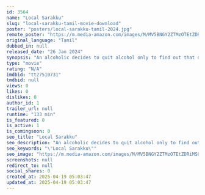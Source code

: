 ```yaml
---
id: 3564
name: "Local Sarakku"
slug: "local-sarakku-tamil-movie-download"
poster: "posters/local-sarakku-tamil-2024.jpg"
remote_poster: "https://m.media-amazon.com/images/M/MV5BNGY2ZTMzOTEtZDRiMS00ZmExLWI0NjctZGRlNGMwOWRhOWFiXkEyXkFqcGdeQXVyMTA4MzQ4NzMw._V1_SX300.jpg"
original_language: "Tamil"
dubbed_in: null
released_date: "26 Jan 2024"
synopsis: "An alcoholic decides to quit alcohol only to find out that drinking will help him avoid a life-threatening issue."
type: "movie"
rating: "N/A"
imdbid: "tt27510731"
tmdbid: null
views: 0
likes: 0
dislikes: 0
author_id: 1
trailer_url: null
runtime: "133 min"
is_featured: 0
is_active: 1
is_comingsoon: 0
seo_title: "Local Sarakku"
seo_description: "An alcoholic decides to quit alcohol only to find out that drinking will help him avoid a life-threatening issue."
seo_keywords: "\"Local Sarakku\""
seo_image: "https://m.media-amazon.com/images/M/MV5BNGY2ZTMzOTEtZDRiMS00ZmExLWI0NjctZGRlNGMwOWRhOWFiXkEyXkFqcGdeQXVyMTA4MzQ4NzMw._V1_SX300.jpg"
screenshots: null
redirect_to: null
social_shares: 0
created_at: 2025-04-19 05:03:47
updated_at: 2025-04-19 05:03:47
---
```


